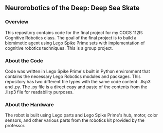 ## Neurorobotics of the Deep: Deep Sea Skate ##
### Overview ###
This repository contains code for the final project for my COGS 112R: Cognitive Robotics class. The goal of the final project is to build a biomimetic agent using Lego Spike Prime sets with implementation of cognitive robotics techniques. This is a group project.

### About the Code ###
Code was written in Lego Spike Prime's built in Python environment that contains the necessary Lego Robotics modules and packages. This repository has two different file types with the same code content: .llsp3 and .py. The .py file is a direct copy and paste of the contents from the .llsp3 file for readability purposes.

### About the Hardware ###
The robot is built using Lego parts and Lego Spike Prime's hub, motor, color sensors, and other various parts from the robotics kit provided by the professor.
